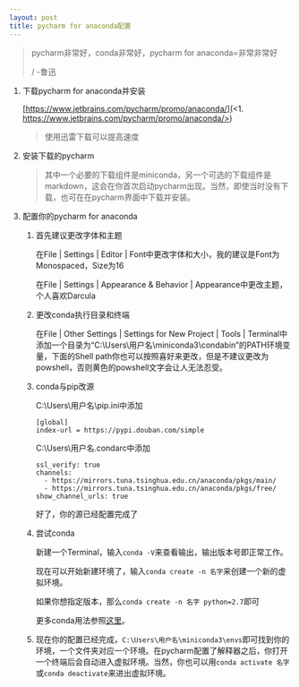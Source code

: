 ```yaml
---
layout: post
title: pycharm for anaconda配置
---
```

> pycharm非常好，conda非常好，pycharm for anaconda=非常非常好
>
>/                                                       -鲁迅

1. 下载pycharm for anaconda并安装

   [https://www.jetbrains.com/pycharm/promo/anaconda/](<1. https://www.jetbrains.com/pycharm/promo/anaconda/>)

   > 使用迅雷下载可以提高速度
2. 安装下载的pycharm

   > 其中一个必要的下载组件是miniconda，另一个可选的下载组件是markdown，这会在你首次启动pycharm出现。当然，即使当时没有下载，也可在在pycharm界面中下载并安装。
3. 配置你的pycharm for anaconda

   1. 首先建议更改字体和主题

      在File &#124; Settings &#124; Editor &#124; Font中更改字体和大小，我的建议是Font为Monospaced，Size为16

      在File &#124; Settings &#124; Appearance & Behavior &#124; Appearance中更改主题，个人喜欢Darcula


   2. 更改conda执行目录和终端

      在File &#124; Other Settings &#124; Settings for New Project &#124; Tools &#124; Terminal中添加一个目录为“C:\Users\用户名\miniconda3\condabin”的PATH环境变量，下面的Shell path你也可以按照喜好来更改，但是不建议更改为powshell，否则黄色的powshell文字会让人无法忍受。
   3. conda与pip改源

      C:\Users\用户名\pip.ini中添加

      ```
      [global]
      index-url = https://pypi.douban.com/simple

      ```

      C:\Users\用户名\.condarc中添加

      ```
      ssl_verify: true
      channels:
        - https://mirrors.tuna.tsinghua.edu.cn/anaconda/pkgs/main/
        - https://mirrors.tuna.tsinghua.edu.cn/anaconda/pkgs/free/
      show_channel_urls: true

      ```

      好了，你的源已经配置完成了
   4. 尝试conda

      新建一个Terminal，输入`conda -V`来查看输出，输出版本号即正常工作。

      现在可以开始新建环境了，输入`conda create -n 名字`来创建一个新的虚拟环境。

      如果你想指定版本，那么`conda create -n 名字 python=2.7`即可

      更多conda用法参照[这里](https://docs.conda.io/projects/conda/en/latest/commands.html)。
   5. 现在你的配置已经完成，`C:\Users\用户名\miniconda3\envs`即可找到你的环境，一个文件夹对应一个环境。在pycharm配置了解释器之后，你打开一个终端后会自动进入虚拟环境。当然，你也可以用`conda activate 名字`或`conda deactivate`来进出虚拟环境。